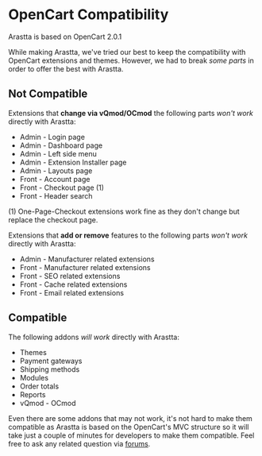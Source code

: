 OpenCart Compatibility
======================

Arastta is based on OpenCart 2.0.1

While making Arastta, we've tried our best to keep the compatibility with OpenCart extensions and themes. However, we had to break *some parts* in order to offer the best with Arastta.

Not Compatible
--------------

Extensions that **change via vQmod/OCmod** the following parts *won't work* directly with Arastta:

* Admin - Login page
* Admin - Dashboard page
* Admin - Left side menu
* Admin - Extension Installer page
* Admin - Layouts page
* Front - Account page
* Front - Checkout page (1)
* Front - Header search

(1) One-Page-Checkout extensions work fine as they don't change but replace the checkout page.

Extensions that **add or remove** features to the following parts *won't work* directly with Arastta:

* Admin - Manufacturer related extensions
* Front - Manufacturer related extensions
* Front - SEO related extensions
* Front - Cache related extensions
* Front - Email related extensions

Compatible
----------

The following addons *will work* directly with Arastta:

* Themes
* Payment gateways
* Shipping methods
* Modules
* Order totals
* Reports
* vQmod - OCmod

Even there are some addons that may not work, it's not hard to make them compatible as Arastta is based on the OpenCart's MVC structure so it will take just a couple of minutes for developers to make them compatible. Feel free to ask any related question via [forums](http://arastta.org/forum).